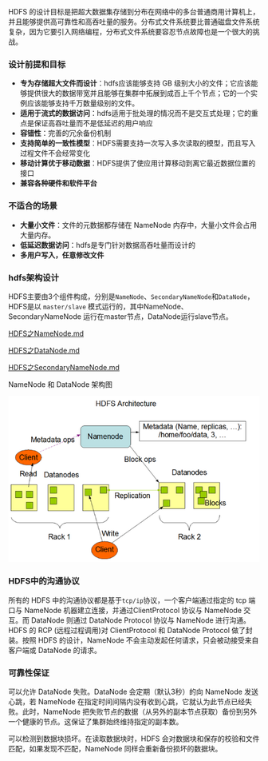 HDFS 的设计目标是把超大数据集存储到分布在网络中的多台普通商用计算机上，并且能够提供高可靠性和高吞吐量的服务。分布式文件系统要比普通磁盘文件系统复杂，因为它要引入网络编程，分布式文件系统要容忍节点故障也是一个很大的挑战。

### 设计前提和目标

- **专为存储超大文件而设计**：hdfs应该能够支持 GB 级别大小的文件；它应该能够提供很大的数据带宽并且能够在集群中拓展到成百上千个节点；它的一个实例应该能够支持千万数量级别的文件。
- **适用于流式的数据访问**：hdfs适用于批处理的情况而不是交互式处理；它的重点是保证高吞吐量而不是低延迟的用户响应
- **容错性**：完善的冗余备份机制
- **支持简单的一致性模型**：HDFS需要支持一次写入多次读取的模型，而且写入过程文件不会经常变化
- **移动计算优于移动数据**：HDFS提供了使应用计算移动到离它最近数据位置的接口
- **兼容各种硬件和软件平台**

### 不适合的场景

- **大量小文件**：文件的元数据都存储在 NameNode 内存中，大量小文件会占用大量内存。
- **低延迟数据访问**：hdfs是专门针对数据高吞吐量而设计的
- **多用户写入，任意修改文件**

### hdfs架构设计

HDFS主要由3个组件构成，分别是`NameNode`、`SecondaryNameNode`和`DataNode`，HDFS是以 `master/slave` 模式运行的，其中NameNode、SecondaryNameNode 运行在master节点，DataNode运行slave节点。

 [HDFS之NameNode.md](HDFS之NameNode.md) 

 [HDFS之DataNode.md](HDFS之DataNode.md) 

 [HDFS之SecondaryNameNode.md](HDFS之SecondaryNameNode.md) 

NameNode 和 DataNode 架构图

<img src="../images/20150918165001520" alt="img" style="zoom:80%;" />

### HDFS中的沟通协议

所有的 HDFS 中的沟通协议都是基于`tcp/ip`协议，一个客户端通过指定的 tcp 端口与 NameNode 机器建立连接，并通过ClientProtocol 协议与 NameNode 交互。而 DataNode 则通过 DataNode Protocol 协议与 NameNode 进行沟通。HDFS 的 RCP (远程过程调用)对 ClientProtocol 和 DataNode Protocol 做了封装。按照 HDFS 的设计，NameNode 不会主动发起任何请求，只会被动接受来自客户端或 DataNode 的请求。

### 可靠性保证

可以允许 DataNode 失败。DataNode 会定期（默认3秒）的向 NameNode 发送心跳，若 NameNode 在指定时间间隔内没有收到心跳，它就认为此节点已经失败。此时，NameNode 把失败节点的数据（从另外的副本节点获取）备份到另外一个健康的节点。这保证了集群始终维持指定的副本数。

可以检测到数据块损坏。在读取数据块时，HDFS 会对数据块和保存的校验和文件匹配，如果发现不匹配，NameNode 同样会重新备份损坏的数据块。